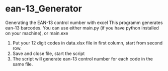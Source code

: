 # ean-13_Generator
Generating the EAN-13 control number with  excel
This programm generates ean-13 barcodes. You can use either main.py (if you have python installed on your machine), or main.exe
1) Put your 12 digit codes in data.xlsx file in first column, start from second row.
2) Save and close file, start the script
3) The script will generate ean-13 control number for each code in the same file.
